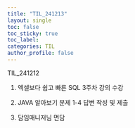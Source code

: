 ```yaml
---
title: "TIL_241213"
layout: single
toc: false
toc_sticky: true
toc_label: 
categories: TIL
author_profile: false
---
```


TIL_241212

1. 엑셀보다 쉽고 빠른 SQL 3주차 강의 수강

2. JAVA 알아보기 문제 1-4 답변 작성 및 제출

3. 담임매니저님 면담


